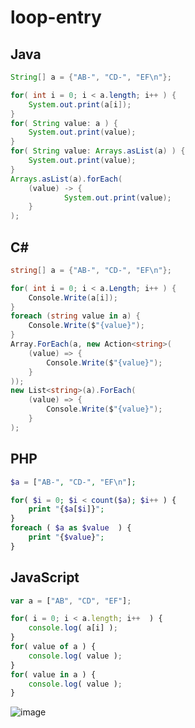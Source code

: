 # loop-entry
## Java
```java
String[] a = {"AB-", "CD-", "EF\n"};

for( int i = 0; i < a.length; i++ ) {
    System.out.print(a[i]);
}
for( String value: a ) {
    System.out.print(value);
}
for( String value: Arrays.asList(a) ) {
    System.out.print(value);
}
Arrays.asList(a).forEach(
    (value) -> {
            System.out.print(value); 
    }
);                
```
## C#
```cs
string[] a = {"AB-", "CD-", "EF\n"};

for( int i = 0; i < a.Length; i++ ) {
    Console.Write(a[i]);
}
foreach (string value in a) {
    Console.Write($"{value}");
}
Array.ForEach(a, new Action<string>(
    (value) => {
        Console.Write($"{value}");
    }
));
new List<string>(a).ForEach(
    (value) => {
        Console.Write($"{value}");
    }
);

```
## PHP
```php
$a = ["AB-", "CD-", "EF\n"];

for( $i = 0; $i < count($a); $i++ ) {
    print "{$a[$i]}";
}
foreach ( $a as $value  ) {
    print "{$value}";
}
```
## JavaScript
```javascript
var a = ["AB", "CD", "EF"];

for( i = 0; i < a.length; i++  ) {
    console.log( a[i] );
}
for( value of a ) {
    console.log( value );
}
for( value in a ) {
    console.log( value );
}
```
![image](https://user-images.githubusercontent.com/1501327/132113676-c3b054be-115f-42ef-af2e-b7d2032a3904.png)
